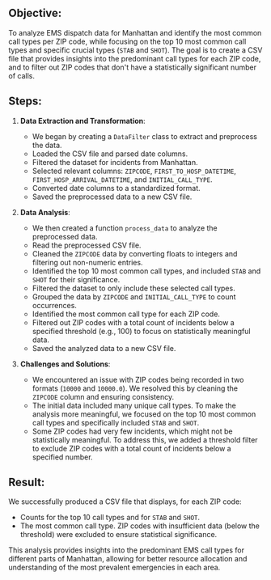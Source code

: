 ## Objective:
To analyze EMS dispatch data for Manhattan and identify the most common call types per ZIP code, while focusing on the top 10 most common call types and specific crucial types (`STAB` and `SHOT`). The goal is to create a CSV file that provides insights into the predominant call types for each ZIP code, and to filter out ZIP codes that don't have a statistically significant number of calls.

## Steps:

1. **Data Extraction and Transformation**:
   - We began by creating a `DataFilter` class to extract and preprocess the data. 
   - Loaded the CSV file and parsed date columns.
   - Filtered the dataset for incidents from Manhattan.
   - Selected relevant columns: `ZIPCODE`, `FIRST_TO_HOSP_DATETIME`, `FIRST_HOSP_ARRIVAL_DATETIME`, and `INITIAL_CALL_TYPE`.
   - Converted date columns to a standardized format.
   - Saved the preprocessed data to a new CSV file.

2. **Data Analysis**:
   - We then created a function `process_data` to analyze the preprocessed data.
   - Read the preprocessed CSV file.
   - Cleaned the `ZIPCODE` data by converting floats to integers and filtering out non-numeric entries.
   - Identified the top 10 most common call types, and included `STAB` and `SHOT` for their significance.
   - Filtered the dataset to only include these selected call types.
   - Grouped the data by `ZIPCODE` and `INITIAL_CALL_TYPE` to count occurrences.
   - Identified the most common call type for each ZIP code.
   - Filtered out ZIP codes with a total count of incidents below a specified threshold (e.g., 100) to focus on statistically meaningful data.
   - Saved the analyzed data to a new CSV file.

3. **Challenges and Solutions**:
   - We encountered an issue with ZIP codes being recorded in two formats (`10000` and `10000.0`). We resolved this by cleaning the `ZIPCODE` column and ensuring consistency.
   - The initial data included many unique call types. To make the analysis more meaningful, we focused on the top 10 most common call types and specifically included `STAB` and `SHOT`.
   - Some ZIP codes had very few incidents, which might not be statistically meaningful. To address this, we added a threshold filter to exclude ZIP codes with a total count of incidents below a specified number.

## Result:
We successfully produced a CSV file that displays, for each ZIP code:
   - Counts for the top 10 call types and for `STAB` and `SHOT`.
   - The most common call type.
ZIP codes with insufficient data (below the threshold) were excluded to ensure statistical significance.

This analysis provides insights into the predominant EMS call types for different parts of Manhattan, allowing for better resource allocation and understanding of the most prevalent emergencies in each area.